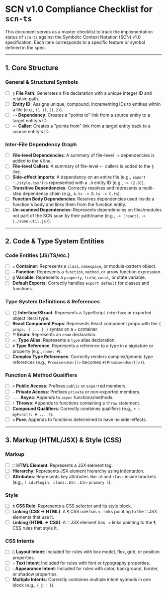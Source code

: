 # SCN v1.0 Compliance Checklist for `scn-ts`

This document serves as a master checklist to track the implementation status of `scn-ts` against the Symbolic Context Notation (SCN) v1.0 specification. Each item corresponds to a specific feature or symbol defined in the spec.

---

## 1. Core Structure

### General & Structural Symbols
- [ ] `§` **File Path**: Generates a file declaration with a unique integer ID and relative path.
- [ ] **Entity ID**: Assigns unique, compound, incrementing IDs to entities within a file (e.g., `(1.1)`, `(1.2)`).
- [ ] `->` **Dependency**: Creates a "points to" link from a source entity to a target entity's ID.
- [ ] `<-` **Caller**: Creates a "points from" link from a target entity back to a source entity's ID.

### Inter-File Dependency Graph
- [ ] **File-level Dependencies**: A summary of file-level `->` dependencies is added to the `§` line.
- [ ] **File-level Callers**: A summary of file-level `<-` callers is added to the `§` line.
- [ ] **Side-effect Imports**: A dependency on an entire file (e.g., `import './style.css'`) is represented with a `.0` entity ID (e.g., `-> (2.0)`).
- [ ] **Transitive Dependencies**: Correctly resolves and represents a multi-step dependency chain (e.g., `A.ts -> B.ts -> C.ts`).
- [ ] **Function Body Dependencies**: Resolves dependencies used inside a function's body and links them from the function entity.
- [ ] **Un-scanned Dependencies**: Represents dependencies on files/modules not part of the SCN scan by their path/name (e.g., `-> (react)`, `-> (./some-util.js)`).

---

## 2. Code & Type System Entities

### Code Entities (JS/TS/etc.)
- [ ] `◇` **Container**: Represents a `class`, `namespace`, or module-pattern object.
- [ ] `~` **Function**: Represents a `function`, `method`, or arrow function expression.
- [ ] `@` **Variable**: Represents a `property`, `field`, `const`, or state variable.
- [ ] **Default Exports**: Correctly handles `export default` for classes and functions.

### Type System Definitions & References
- [ ] `{}` **Interface/Struct**: Represents a TypeScript `interface` or exported object literal type.
- [ ] **React Component Props**: Represents React component props with the `{ props: { ... } }` syntax on a `◇` container.
- [ ] `☰` **Enum**: Represents an `enum` declaration.
- [ ] `=:` **Type Alias**: Represents a `type` alias declaration.
- [ ] `#` **Type Reference**: Represents a reference to a type in a signature or property (e.g., `name: #`).
- [ ] **Complex Type References**: Correctly renders complex/generic type references (e.g., `Promise<User[]>` becomes `#(Promise<User[]>)`).

### Function & Method Qualifiers
- [ ] `+` **Public Access**: Prefixes `public` or `export`ed members.
- [ ] `-` **Private Access**: Prefixes `private` or non-exported members.
- [ ] `...` **Async**: Appends to `async` functions/methods.
- [ ] `!` **Throws**: Appends to functions containing a `throw` statement.
- [ ] **Compound Qualifiers**: Correctly combines qualifiers (e.g., `+ ~ myFunc(): # ... !`).
- [ ] `o` **Pure**: Appends to functions determined to have no side-effects.

---

## 3. Markup (HTML/JSX) & Style (CSS)

### Markup
- [ ] `⛶` **HTML Element**: Represents a JSX element tag.
- [ ] **Hierarchy**: Represents JSX element hierarchy using indentation.
- [ ] **Attributes**: Represents key attributes like `id` and `class` inside brackets (e.g., `[ id:#login, class:.btn .btn-primary ]`).

### Style
- [ ] `¶` **CSS Rule**: Represents a CSS selector and its style block.
- [ ] **Linking (CSS -> HTML)**: A `¶` CSS rule has `<-` links pointing to the `⛶` JSX elements that use it.
- [ ] **Linking (HTML -> CSS)**: A `⛶` JSX element has `->` links pointing to the `¶` CSS rules that style it.

### CSS Intents
- [ ] `📐` **Layout Intent**: Included for rules with box model, flex, grid, or position properties.
- [ ] `✍` **Text Intent**: Included for rules with font or typography properties.
- [ ] `💧` **Appearance Intent**: Included for rules with color, background, border, or shadow properties.
- [ ] **Multiple Intents**: Correctly combines multiple intent symbols in one block (e.g., `{ 📐 💧 }`).